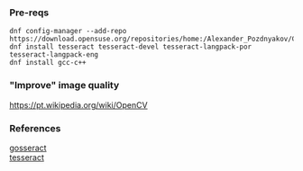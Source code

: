 ### Pre-reqs
~~~
dnf config-manager --add-repo https://download.opensuse.org/repositories/home:/Alexander_Pozdnyakov/CentOS_8/
dnf install tesseract tesseract-devel tesseract-langpack-por tesseract-langpack-eng
dnf install gcc-c++
~~~

### "Improve" image quality
https://pt.wikipedia.org/wiki/OpenCV


### References
[gosseract](https://github.com/otiai10/gosseract/)  
[tesseract](https://github.com/tesseract-ocr/tesseract/wiki)
